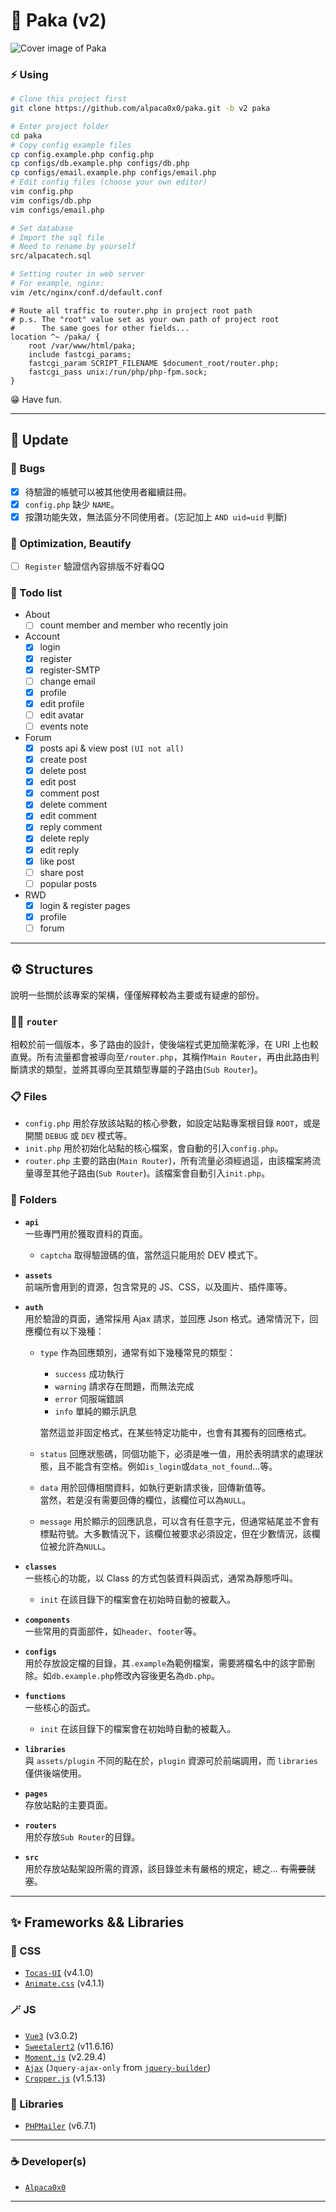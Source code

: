 # :llama: Paka (v2)

![Cover image of Paka](https://i.imgur.com/XXuMFlA.jpg)

### :zap: Using

```bash
# Clone this project first
git clone https://github.com/alpaca0x0/paka.git -b v2 paka
```

```bash
# Enter project folder
cd paka
# Copy config example files
cp config.example.php config.php
cp configs/db.example.php configs/db.php
cp configs/email.example.php configs/email.php
# Edit config files (choose your own editor)
vim config.php
vim configs/db.php
vim configs/email.php
```

```bash
# Set database
# Import the sql file
# Need to rename by yourself
src/alpacatech.sql
```

```bash
# Setting router in web server
# For example, nginx:
vim /etc/nginx/conf.d/default.conf
```

```nginx
# Route all traffic to router.php in project root path
# p.s. The "root" value set as your own path of project root
#      The same goes for other fields...
location ^~ /paka/ {
    root /var/www/html/paka;
    include fastcgi_params;
    fastcgi_param SCRIPT_FILENAME $document_root/router.php;
    fastcgi_pass unix:/run/php/php-fpm.sock;
}
```

:grin: Have fun.

---

## :cactus: Update

### :bug: Bugs

- [x] 待驗證的帳號可以被其他使用者繼續註冊。
- [x] `config.php` 缺少 `NAME`。
- [x] 按讚功能失效，無法區分不同使用者。(忘記加上 `AND uid=uid` 判斷)

<!-- ### :wrench: Issues -->

### :seedling: Optimization, Beautify

- [ ] `Register` 驗證信內容排版不好看QQ

### :memo: Todo list

- About
  - [ ] count member and member who recently join
- Account
  - [x] login
  - [x] register
  - [x] register-SMTP
  - [ ] change email
  - [x] profile
  - [x] edit profile
  - [ ] edit avatar
  - [ ] events note
- Forum
  - [x] posts api & view post `(UI not all)`
  - [x] create post
  - [X] delete post
  - [x] edit post
  - [x] comment post
  - [x] delete comment
  - [x] edit comment
  - [x] reply comment
  - [x] delete reply
  - [x] edit reply
  - [x] like post
  - [ ] share post
  - [ ] popular posts
- RWD
  - [x] login & register pages
  - [x] profile
  - [ ] forum

---

## :gear: Structures

說明一些關於該專案的架構，僅僅解釋較為主要或有疑慮的部份。

### :sassy_woman: `router`

相較於前一個版本，多了路由的設計，使後端程式更加簡潔乾淨，在 URI 上也較直覺。所有流量都會被導向至`/router.php`，其稱作`Main Router`，再由此路由判斷請求的類型，並將其導向至其類型專屬的子路由(`Sub Router`)。

### :clipboard: Files

- `config.php` 用於存放該站點的核心參數，如設定站點專案根目錄 `ROOT`，或是開關 `DEBUG` 或 `DEV` 模式等。
- `init.php` 用於初始化站點的核心檔案，會自動的引入`config.php`。
- `router.php` 主要的路由(`Main Router`)，所有流量必須經過這，由該檔案將流量導至其他子路由(`Sub Router`)。該檔案會自動引入`init.php`。

### :open_file_folder: Folders

- **`api`**\
  一些專門用於獲取資料的頁面。
  - `captcha` 取得驗證碼的值，當然這只能用於 DEV 模式下。

- **`assets`**\
  前端所會用到的資源，包含常見的 JS、CSS，以及圖片、插件庫等。

- **`auth`**\
  用於驗證的頁面，通常採用 Ajax 請求，並回應 Json 格式。通常情況下，回應欄位有以下幾種：
  - `type` 作為回應類別，通常有如下幾種常見的類型：
    - `success` 成功執行
    - `warning` 請求存在問題，而無法完成
    - `error` 伺服端錯誤
    - `info` 單純的顯示訊息

    當然這並非固定格式，在某些特定功能中，也會有其獨有的回應格式。

  - `status` 回應狀態碼，同個功能下，必須是唯一值，用於表明請求的處理狀態，且不能含有空格。例如`is_login`或`data_not_found`...等。
  - `data` 用於回傳相關資料，如執行更新請求後，回傳新值等。\
    當然，若是沒有需要回傳的欄位，該欄位可以為`NULL`。
  - `message` 用於顯示的回應訊息，可以含有任意字元，但通常結尾並不會有標點符號。大多數情況下，該欄位被要求必須設定，但在少數情況，該欄位被允許為`NULL`。

- **`classes`**\
  一些核心的功能，以 Class 的方式包裝資料與函式，通常為靜態呼叫。
  - `init` 在該目錄下的檔案會在初始時自動的被載入。

- **`components`**\
  一些常用的頁面部件，如`header`、`footer`等。

- **`configs`**\
  用於存放設定檔的目錄，其`.example`為範例檔案，需要將檔名中的該字節刪除。如`db.example.php`修改內容後更名為`db.php`。

- **`functions`**\
  一些核心的函式。
  - `init` 在該目錄下的檔案會在初始時自動的被載入。

- **`libraries`**\
  與 `assets/plugin` 不同的點在於，`plugin` 資源可於前端調用，而 `libraries` 僅供後端使用。

- **`pages`**\
  存放站點的主要頁面。

- **`routers`**\
  用於存放`Sub Router`的目錄。

- **`src`**\
  用於存放站點架設所需的資源，該目錄並未有嚴格的規定，總之... ~~有需要就塞~~。

---

## :sparkles: Frameworks && Libraries

### :art: CSS

- [`Tocas-UI`](https://tocas-ui.com) (v4.1.0)
- [`Animate.css`](https://animate.style/) (v4.1.1)

### :magic_wand: JS

- [`Vue3`](https://vuejs.org) (v3.0.2)
- [`Sweetalert2`](https://sweetalert2.github.io/) (v11.6.16)
- [`Moment.js`](https://momentjs.com/) (v2.29.4)
- [`Ajax`](https://projects.jga.me/jquery-builder/) (`Jquery-ajax-only` from [`jquery-builder`](https://projects.jga.me/jquery-builder/))
- [`Cropper.js`](https://fengyuanchen.github.io/cropperjs/) (v1.5.13)

### :link: Libraries

- [`PHPMailer`](https://github.com/PHPMailer/PHPMailer) (v6.7.1)

---

### :coffee: Developer(s)

- [`Alpaca0x0`](https://github.com/alpaca0x0)

---
